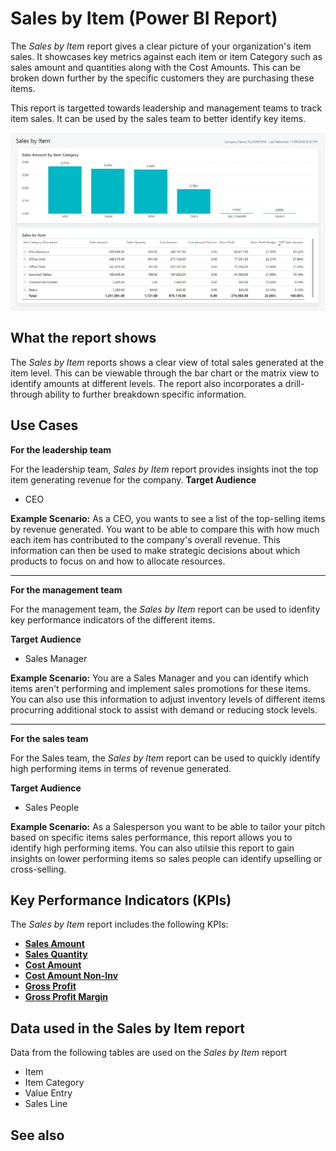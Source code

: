 # Sales by Item (Power BI Report)

The _Sales by Item_ report gives a clear picture of your organization's item sales. It showcases key metrics against each item or item Category such as sales amount and quantities along with the Cost Amounts. This can be broken down further by the specific customers they are purchasing these items. 

This report is targetted towards leadership and management teams to track item sales. It can be used by the sales team to better identify key items.

![Sales by Item screenshot](/business-central/media/sales/sales-by-item.png "Sales by Item - Screenshot")

## What the report shows

The *Sales by Item* reports shows a clear view of total sales generated at the item level. This can be viewable through the bar chart or the matrix view to identify amounts at different levels. The report also incorporates a drill-through ability to further breakdown specific information.


## Use Cases

**For the leadership team**

For the leadership team, *Sales by Item* report provides insights inot the top item generating revenue for the company.
**Target Audience**

- CEO

**Example Scenario:** As a CEO, you wants to see a list of the top-selling items by revenue generated. You want to be able to compare this with how much each item has contributed to the company's overall revenue. This information can then be used to make strategic decisions about which products to focus on and how to allocate resources.

---

**For the management team**

For the management team, the *Sales by Item* report can be used to idenfity key performance indicators of the different items.

**Target Audience**

- Sales Manager

**Example Scenario:** You are a Sales Manager and you can identify which items aren't performing and implement sales promotions for these items. You can also use this information to adjust inventory levels of different items procurring additional stock to assist with demand or reducing stock levels.

---

**For the sales team**

For the Sales team, the *Sales by Item* report can be used to quickly identify high performing items in terms of revenue generated.

**Target Audience**

- Sales People

**Example Scenario:** As a Salesperson you want to be able to tailor your pitch based on specific items sales performance, this report allows you to identify high performing items. You can also utilsie this report to gain insights on lower performing items so sales people can identify upselling or cross-selling.

## Key Performance Indicators (KPIs)

The _Sales by Item_ report includes the following KPIs:

- [**Sales Amount**](sales-kpi.md#sales-amount)
- [**Sales Quantity**](sales-kpi.md#sales-quantity)
- [**Cost Amount**](sales-kpi.md#cost-amount)
- [**Cost Amount Non-Inv**](sales-kpi.md#cost-amount-non-inv)
- [**Gross Profit**](sales-kpi.md#gross-profit)
- [**Gross Profit Margin**](sales-kpi.md#gross-profit-margin)

## Data used in the Sales by Item report

Data from the following tables are used on the *Sales by Item* report
- Item
- Item Category
- Value Entry
- Sales Line

## See also
